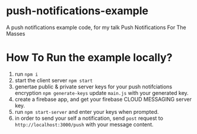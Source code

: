 # push-notifications-example
A push notifications example code, for my talk Push Notifications For The Masses

# How To Run the example locally?

1. run `npm i`
2. start the client server `npm start`
3. genertae public & private server keys for your push notifciations encryption `npm generate-keys` update `main.js` with your generated key.
4. create a firebase app, and get your firebase CLOUD MESSAGING server key.
5. run `npm start-server` and enter your keys when prompted.
6. in order to send your self a notification, send `post` request to `http://localhost:3000/push` with your message content.